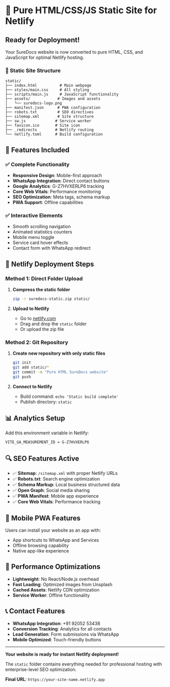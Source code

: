 # 🚀 Pure HTML/CSS/JS Static Site for Netlify

## Ready for Deployment!

Your SureDocs website is now converted to pure HTML, CSS, and JavaScript for optimal Netlify hosting.

### 📁 Static Site Structure
```
static/
├── index.html          # Main webpage
├── styles/main.css     # All styling
├── scripts/main.js     # JavaScript functionality
├── assets/            # Images and assets
│   └── suredocs-logo.png
├── manifest.json      # PWA configuration
├── robots.txt         # SEO directives
├── sitemap.xml        # Site structure
├── sw.js             # Service worker
├── favicon.ico       # Site icon
├── _redirects        # Netlify routing
└── netlify.toml      # Build configuration

```

## 🌟 Features Included

### ✅ Complete Functionality
- **Responsive Design**: Mobile-first approach
- **WhatsApp Integration**: Direct contact buttons
- **Google Analytics**: G-Z7HVXERLP6 tracking
- **Core Web Vitals**: Performance monitoring
- **SEO Optimization**: Meta tags, schema markup
- **PWA Support**: Offline capabilities

### ✅ Interactive Elements
- Smooth scrolling navigation
- Animated statistics counters
- Mobile menu toggle
- Service card hover effects
- Contact form with WhatsApp redirect

## 🔧 Netlify Deployment Steps

### Method 1: Direct Folder Upload
1. **Compress the static folder**
   ```bash
   zip -r suredocs-static.zip static/
   ```

2. **Upload to Netlify**
   - Go to [netlify.com](https://netlify.com)
   - Drag and drop the `static` folder
   - Or upload the zip file

### Method 2: Git Repository
1. **Create new repository with only static files**
   ```bash
   git init
   git add static/*
   git commit -m "Pure HTML SureDocs website"
   git push
   ```

2. **Connect to Netlify**
   - Build command: `echo 'Static build complete'`
   - Publish directory: `static`

## 📊 Analytics Setup

Add this environment variable in Netlify:
```
VITE_GA_MEASUREMENT_ID = G-Z7HVXERLP6
```

## 🔍 SEO Features Active

- ✅ **Sitemap**: `/sitemap.xml` with proper Netlify URLs
- ✅ **Robots.txt**: Search engine optimization
- ✅ **Schema Markup**: Local business structured data
- ✅ **Open Graph**: Social media sharing
- ✅ **PWA Manifest**: Mobile app experience
- ✅ **Core Web Vitals**: Performance tracking

## 📱 Mobile PWA Features

Users can install your website as an app with:
- App shortcuts to WhatsApp and Services
- Offline browsing capability
- Native app-like experience

## 🚀 Performance Optimizations

- **Lightweight**: No React/Node.js overhead
- **Fast Loading**: Optimized images from Unsplash
- **Cached Assets**: Netlify CDN optimization
- **Service Worker**: Offline functionality

## 📞 Contact Features

- **WhatsApp Integration**: +91 92052 53438
- **Conversion Tracking**: Analytics for all contacts
- **Lead Generation**: Form submissions via WhatsApp
- **Mobile Optimized**: Touch-friendly buttons

---

**Your website is ready for instant Netlify deployment!**

The `static` folder contains everything needed for professional hosting with enterprise-level SEO optimization.

**Final URL**: `https://your-site-name.netlify.app`